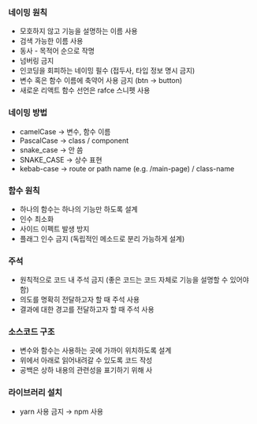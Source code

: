 ### 네이밍 원칙
- 모호하지 않고 기능을 설명하는 이름 사용
- 검색 가능한 이름 사용
- 동사 - 목적어 순으로 작명
- 넘버링 금지
- 인코딩을 회피하는 네이밍 필수 (접두사, 타입 정보 명시 금지)
- 변수 혹은 함수 이름에 축약어 사용 금지 (btn → button)
- 새로운 리액트 함수 선언은 rafce 스니펫 사용

### 네이밍 방법
- camelCase → 변수, 함수 이름
- PascalCase → class / component
- snake_case → 안 씀
- SNAKE_CASE → 상수 표현
- kebab-case → route or path name (e.g. /main-page) / class-name

### 함수 원칙
- 하나의 함수는 하나의 기능만 하도록 설계
- 인수 최소화
- 사이드 이펙트 발생 방지
- 플래그 인수 금지 (독립적인 메소드로 분리 가능하게 설계)

### 주석
- 원칙적으로 코드 내 주석 금지 (좋은 코드는 코드 자체로 기능을 설명할 수 있어야 함)
- 의도를 명확히 전달하고자 할 때 주석 사용
- 결과에 대한 경고를 전달하고자 할 때 주석 사용

### 소스코드 구조
- 변수와 함수는 사용하는 곳에 가까이 위치하도록 설계
- 위에서 아래로 읽어내려갈 수 있도록 코드 작성
- 공백은 상하 내용의 관련성을 표기하기 위해 사

### 라이브러리 설치
- yarn 사용 금지 → npm 사용
